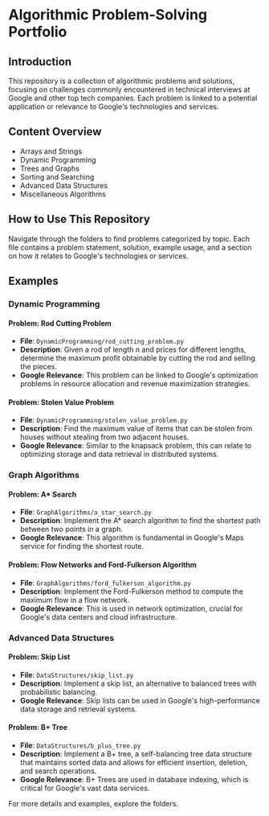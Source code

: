 # Algorithmic Problem-Solving Portfolio

## Introduction
This repository is a collection of algorithmic problems and solutions, focusing on challenges commonly encountered in technical interviews at Google and other top tech companies. Each problem is linked to a potential application or relevance to Google's technologies and services.

## Content Overview
- Arrays and Strings
- Dynamic Programming
- Trees and Graphs
- Sorting and Searching
- Advanced Data Structures
- Miscellaneous Algorithms

## How to Use This Repository
Navigate through the folders to find problems categorized by topic. Each file contains a problem statement, solution, example usage, and a section on how it relates to Google's technologies or services.

## Examples

### Dynamic Programming
#### Problem: Rod Cutting Problem
- **File**: `DynamicProgramming/rod_cutting_problem.py`
- **Description**: Given a rod of length n and prices for different lengths, determine the maximum profit obtainable by cutting the rod and selling the pieces.
- **Google Relevance**: This problem can be linked to Google's optimization problems in resource allocation and revenue maximization strategies.

#### Problem: Stolen Value Problem
- **File**: `DynamicProgramming/stolen_value_problem.py`
- **Description**: Find the maximum value of items that can be stolen from houses without stealing from two adjacent houses.
- **Google Relevance**: Similar to the knapsack problem, this can relate to optimizing storage and data retrieval in distributed systems.

### Graph Algorithms
#### Problem: A* Search
- **File**: `GraphAlgorithms/a_star_search.py`
- **Description**: Implement the A* search algorithm to find the shortest path between two points in a graph.
- **Google Relevance**: This algorithm is fundamental in Google's Maps service for finding the shortest route.

#### Problem: Flow Networks and Ford-Fulkerson Algorithm
- **File**: `GraphAlgorithms/ford_fulkerson_algorithm.py`
- **Description**: Implement the Ford-Fulkerson method to compute the maximum flow in a flow network.
- **Google Relevance**: This is used in network optimization, crucial for Google's data centers and cloud infrastructure.

### Advanced Data Structures
#### Problem: Skip List
- **File**: `DataStructures/skip_list.py`
- **Description**: Implement a skip list, an alternative to balanced trees with probabilistic balancing.
- **Google Relevance**: Skip lists can be used in Google's high-performance data storage and retrieval systems.

#### Problem: B+ Tree
- **File**: `DataStructures/b_plus_tree.py`
- **Description**: Implement a B+ tree, a self-balancing tree data structure that maintains sorted data and allows for efficient insertion, deletion, and search operations.
- **Google Relevance**: B+ Trees are used in database indexing, which is critical for Google's vast data services.

For more details and examples, explore the folders.


